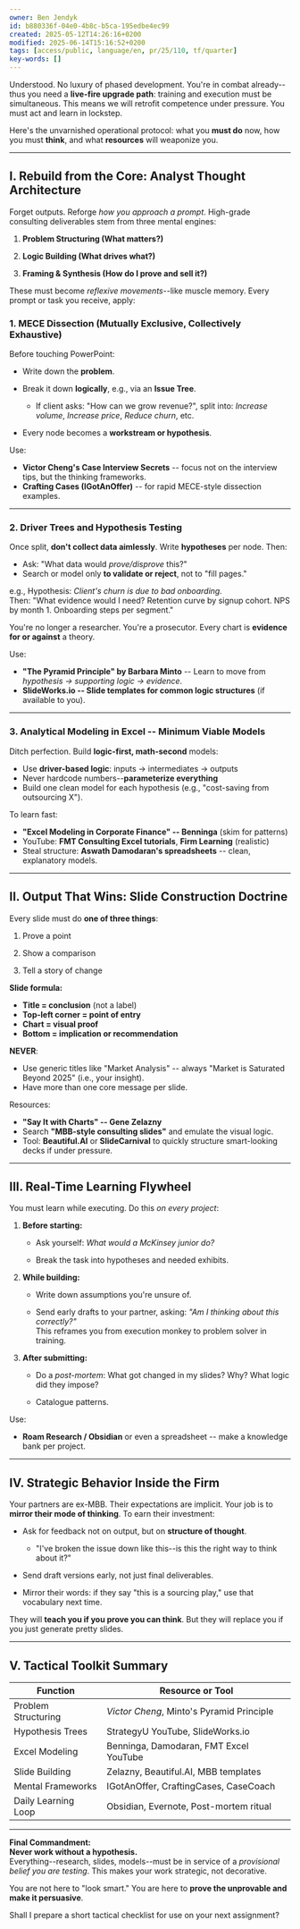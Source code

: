 ```yaml
---
owner: Ben Jendyk
id: b880336f-04e0-4b8c-b5ca-195edbe4ec99
created: 2025-05-12T14:26:16+0200
modified: 2025-06-14T15:16:52+0200
tags: [access/public, language/en, pr/25/110, tf/quarter]
key-words: []
---
```


Understood. No luxury of phased development. You're in combat already--thus you need a **live-fire upgrade path**: training and execution must be simultaneous. This means we will retrofit competence under pressure. You must act and learn in lockstep.

Here's the unvarnished operational protocol: what you **must do** now, how you must **think**, and what **resources** will weaponize you.
* * *

## I. **Rebuild from the Core: Analyst Thought Architecture**

Forget outputs. Reforge _how you approach a prompt_. High-grade consulting deliverables stem from three mental engines:

1. **Problem Structuring (What matters?)**

2. **Logic Building (What drives what?)**

3. **Framing & Synthesis (How do I prove and sell it?)**

These must become _reflexive movements_--like muscle memory. Every prompt or task you receive, apply:

### 1. MECE Dissection (Mutually Exclusive, Collectively Exhaustive)

Before touching PowerPoint:

- Write down the **problem**.
- Break it down **logically**, e.g., via an **Issue Tree**.

    - If client asks: "How can we grow revenue?", split into: _Increase volume_, _Increase price_, _Reduce churn_, etc.
- Every node becomes a **workstream or hypothesis**.

Use:

- **Victor Cheng's Case Interview Secrets** -- focus not on the interview tips, but the thinking frameworks.
- **Crafting Cases (IGotAnOffer)** -- for rapid MECE-style dissection examples.
* * *

### 2. Driver Trees and Hypothesis Testing

Once split, **don't collect data aimlessly**. Write **hypotheses** per node. Then:
- Ask: "What data would _prove/disprove_ this?"
- Search or model only **to validate or reject**, not to "fill pages."

e.g., Hypothesis: _Client's churn is due to bad onboarding._  
Then: "What evidence would I need? Retention curve by signup cohort. NPS by month 1. Onboarding steps per segment."

You're no longer a researcher. You're a prosecutor. Every chart is **evidence for or against** a theory.

Use:

- **"The Pyramid Principle" by Barbara Minto** -- Learn to move from _hypothesis → supporting logic → evidence_.
- **SlideWorks.io -- Slide templates for common logic structures** (if available to you).
* * *

### 3. Analytical Modeling in Excel -- Minimum Viable Models

Ditch perfection. Build **logic-first, math-second** models:
- Use **driver-based logic**: inputs → intermediates → outputs
- Never hardcode numbers--**parameterize everything**
- Build one clean model for each hypothesis (e.g., "cost-saving from outsourcing X").

To learn fast:

- **"Excel Modeling in Corporate Finance" -- Benninga** (skim for patterns)
- YouTube: **FMT Consulting Excel tutorials**, **Firm Learning** (realistic)
- Steal structure: **Aswath Damodaran's spreadsheets** -- clean, explanatory models.
* * *

## II. Output That Wins: Slide Construction Doctrine

Every slide must do **one of three things**:

1. Prove a point

2. Show a comparison

3. Tell a story of change

**Slide formula:**

- **Title = conclusion** (not a label)
- **Top-left corner = point of entry**
- **Chart = visual proof**
- **Bottom = implication or recommendation**

**NEVER**:

- Use generic titles like "Market Analysis" -- always "Market is Saturated Beyond 2025" (i.e., your insight).
- Have more than one core message per slide.

Resources:

- **"Say It with Charts" -- Gene Zelazny**
- Search **"MBB-style consulting slides"** and emulate the visual logic.
- Tool: **Beautiful.AI** or **SlideCarnival** to quickly structure smart-looking decks if under pressure.
* * *

## III. Real-Time Learning Flywheel

You must learn while executing. Do this _on every project_:

1. **Before starting:**

    - Ask yourself: _What would a McKinsey junior do?_

    - Break the task into hypotheses and needed exhibits.

2. **While building:**

    - Write down assumptions you're unsure of.

    - Send early drafts to your partner, asking: _"Am I thinking about this correctly?"_  
This reframes you from execution monkey to problem solver in training.

3. **After submitting:**

    - Do a _post-mortem_: What got changed in my slides? Why? What logic did they impose?

    - Catalogue patterns.

Use:

- **Roam Research / Obsidian** or even a spreadsheet -- make a knowledge bank per project.
* * *

## IV. Strategic Behavior Inside the Firm

Your partners are ex-MBB. Their expectations are implicit. Your job is to **mirror their mode of thinking**. To earn their investment:

- Ask for feedback not on output, but on **structure of thought**.

    - "I've broken the issue down like this--is this the right way to think about it?"
- Send draft versions early, not just final deliverables.
- Mirror their words: if they say "this is a sourcing play," use that vocabulary next time.

They will **teach you if you prove you can think**. But they will replace you if you just generate pretty slides.

* * *

## V. Tactical Toolkit Summary

| Function | Resource or Tool | 
| ---- | ----  |
| Problem Structuring | _Victor Cheng_, Minto's Pyramid Principle | 
| Hypothesis Trees | StrategyU YouTube, SlideWorks.io | 
| Excel Modeling | Benninga, Damodaran, FMT Excel YouTube | 
| Slide Building | Zelazny, Beautiful.AI, MBB templates | 
| Mental Frameworks | IGotAnOffer, CraftingCases, CaseCoach | 
| Daily Learning Loop | Obsidian, Evernote, Post-mortem ritual | 

* * *

**Final Commandment:**  
**Never work without a hypothesis.**  
Everything--research, slides, models--must be in service of a _provisional belief you are testing_. This makes your work strategic, not decorative.

You are not here to "look smart." You are here to **prove the unprovable and make it persuasive**.

Shall I prepare a short tactical checklist for use on your next assignment?